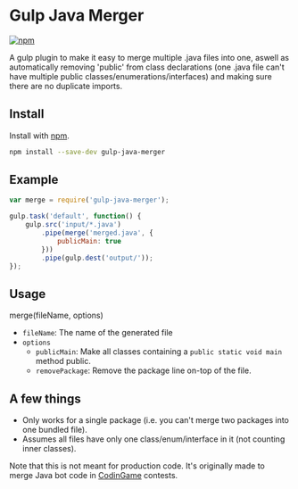 # Gulp Java Merger
[![npm](https://img.shields.io/npm/v/gulp-java-merger.svg)](https://www.npmjs.com/package/gulp-java-merger)

A gulp plugin to make it easy to merge multiple .java files into one, aswell as automatically removing 'public' from class declarations (one .java file can't have multiple public classes/enumerations/interfaces) and making sure there are no duplicate imports.

## Install
Install with [npm](https://www.npmjs.com/).

```bash
npm install --save-dev gulp-java-merger
```

## Example
```javascript
var merge = require('gulp-java-merger');

gulp.task('default', function() {
    gulp.src('input/*.java')
        .pipe(merge('merged.java', {
            publicMain: true
        }))
        .pipe(gulp.dest('output/')); 
});
```

## Usage
merge(fileName, options)

- `fileName`: The name of the generated file
- `options`
  - `publicMain`: Make all classes containing a `public static void main` method public.
  - `removePackage`: Remove the package line on-top of the file.

## A few things
- Only works for a single package (i.e. you can't merge two packages into one bundled file).
- Assumes all files have only one class/enum/interface in it (not counting inner classes).

Note that this is not meant for production code. It's originally made to merge Java bot code in [CodinGame](https://www.codingame.com/) contests.
